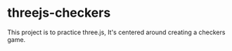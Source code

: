 # threejs-checkers
This project is to practice three.js, It's centered around creating a checkers game.
